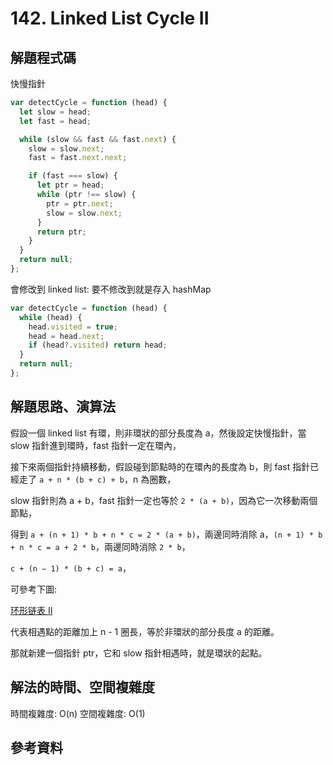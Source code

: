 # 142. Linked List Cycle II

## 解題程式碼

快慢指針

```javascript
var detectCycle = function (head) {
  let slow = head;
  let fast = head;

  while (slow && fast && fast.next) {
    slow = slow.next;
    fast = fast.next.next;

    if (fast === slow) {
      let ptr = head;
      while (ptr !== slow) {
        ptr = ptr.next;
        slow = slow.next;
      }
      return ptr;
    }
  }
  return null;
};
```

會修改到 linked list: 要不修改到就是存入 hashMap

```javascript
var detectCycle = function (head) {
  while (head) {
    head.visited = true;
    head = head.next;
    if (head?.visited) return head;
  }
  return null;
};
```

## 解題思路、演算法

假設一個 linked list 有環，則非環狀的部分長度為 a，然後設定快慢指針，當 slow 指針進到環時，fast 指針一定在環內，

接下來兩個指針持續移動，假設碰到節點時的在環內的長度為 b，則 fast 指針已經走了 `a + n * (b + c) + b`，n 為圈數，

slow 指針則為 a + b，fast 指針一定也等於 `2 * (a + b)`，因為它一次移動兩個節點，

得到 `a + (n + 1) * b + n * c = 2 * (a + b)`，兩邊同時消除 a，`(n + 1) * b + n * c = a + 2 * b`，兩邊同時消除 `2 * b`，

`c + (n − 1) * (b + c) = a`，

可參考下圖:

[环形链表 II](https://leetcode.cn/problems/linked-list-cycle-ii/solutions/441131/huan-xing-lian-biao-ii-by-leetcode-solution/)

代表相遇點的距離加上 n - 1 圈長，等於非環狀的部分長度 a 的距離。

那就新建一個指針 ptr，它和 slow 指針相遇時，就是環狀的起點。

## 解法的時間、空間複雜度

時間複雜度: O(n)
空間複雜度: O(1)

## 參考資料
